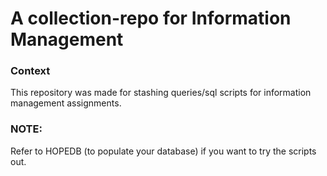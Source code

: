 # A collection-repo for Information Management
### Context
This repository was made for stashing queries/sql scripts for information management assignments.

### NOTE:
Refer to HOPEDB (to populate your database) if you want to try the scripts out.

